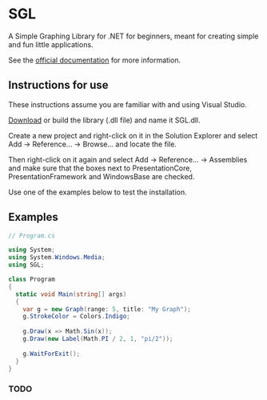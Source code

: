 # SGL
A Simple Graphing Library for .NET for beginners, meant for creating simple and fun little applications.

See the [official documentation](https://veselink1.github.io/SGL-Docs/annotated.html) for more information.

## Instructions for use
These instructions assume you are familiar with and using Visual Studio. 

[Download](https://github.com/veselink1/SGL/releases) or build the library (.dll file) and name it SGL.dll.

Create a new project and right-click on it in the Solution Explorer and select Add -> Reference... -> Browse... and locate the file.

Then right-click on it again and select Add -> Reference... -> Assemblies and make sure that the boxes next to PresentationCore, PresentationFramework and WindowsBase are checked. 

Use one of the examples below to test the installation.

## Examples

```csharp
// Program.cs

using System;
using System.Windows.Media;
using SGL;

class Program
{
  static void Main(string[] args)
  {
    var g = new Graph(range: 5, title: "My Graph");
    g.StrokeColor = Colors.Indigo;
    
    g.Draw(x => Math.Sin(x));
    g.Draw(new Label(Math.PI / 2, 1, "pi/2"));
    
    g.WaitForExit();
  }
}

```

### TODO
